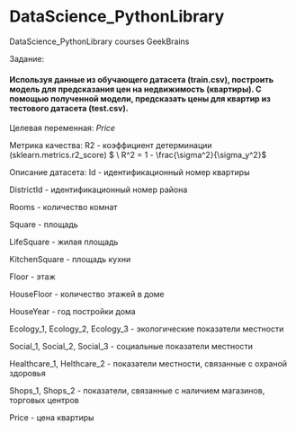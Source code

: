 # DataScience_PythonLibrary
DataScience_PythonLibrary courses GeekBrains

Задание:
#### Используя данные из обучающего датасета (train.csv), построить модель для предсказания цен на недвижимость (квартиры). С помощью полученной модели, предсказать цены для квартир из тестового датасета (test.csv).

Целевая переменная:
*Price*

Метрика качества:
R2 - коэффициент детерминации (sklearn.metrics.r2_score)
$ \ R^2 = 1 - \frac{\sigma^2}{\sigma_y^2}$

Описание датасета:
Id - идентификационный номер квартиры

DistrictId - идентификационный номер района

Rooms - количество комнат

Square - площадь

LifeSquare - жилая площадь

KitchenSquare - площадь кухни

Floor - этаж

HouseFloor - количество этажей в доме

HouseYear - год постройки дома

Ecology_1, Ecology_2, Ecology_3 - экологические показатели местности

Social_1, Social_2, Social_3 - социальные показатели местности

Healthcare_1, Helthcare_2 - показатели местности, связанные с охраной здоровья

Shops_1, Shops_2 - показатели, связанные с наличием магазинов, торговых центров

Price - цена квартиры
